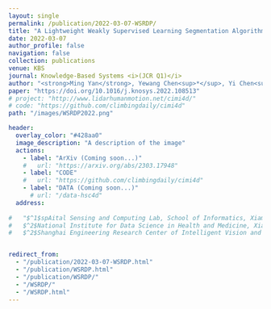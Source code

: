 ```yaml
---
layout: single
permalink: /publication/2022-03-07-WSRDP/
title: "A Lightweight Weakly Supervised Learning Segmentation Algorithm for Imbalanced Image Based on Rotation Density Peaks"
date: 2022-03-07
author_profile: false
navigation: false
collection: publications
venue: KBS
journal: Knowledge-Based Systems <i>(JCR Q1)</i>
author: "<strong>Ming Yan</strong>, Yewang Chen<sup>*</sup>, Yi Chen<sup>**</sup>, Guoyao Zeng, Xiaoliang Hu, Jixiang Du"
paper: "https://doi.org/10.1016/j.knosys.2022.108513"
# project: "http://www.lidarhumanmotion.net/cimi4d/"
# code: "https://github.com/climbingdaily/cimi4d"
path: "/images/WSRDP2022.png"

header:
  overlay_color: "#428aa0"
  image_description: "A description of the image"
  actions:
    - label: "ArXiv (Coming soon...)"
    #   url: "https://arxiv.org/abs/2303.17948"
    - label: "CODE"
    #   url: "https://github.com/climbingdaily/cimi4d"
    - label: "DATA (Coming soon...)"
      # url: "/data-hsc4d"
  address: 
  
#   "$^1$spAital Sensing and Computing Lab, School of Informatics, Xiamen Universtiy, China<br>
#   $^2$National Institute for Data Science in Health and Medicine, Xiamen Universtiy, China<br>
#   $^2$Shanghai Engineering Research Center of Intelligent Vision and Imaging, ShanghaiTech Universtiy, China"


redirect_from: 
  - "/publication/2022-03-07-WSRDP.html"
  - "/publication/WSRDP.html"
  - "/publication/WSRDP/"
  - "/WSRDP/"
  - "/WSRDP.html"
---
```

<head>
  <!-- <meta http-equiv="Refresh" content="0; URL=http://www.lidarhumanmotion.net/cimi4d/" /> -->
</head>
